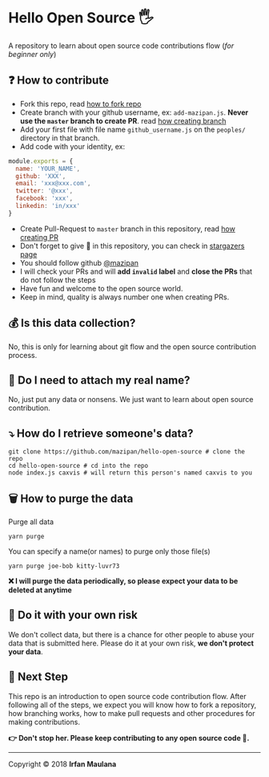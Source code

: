 ﻿# Hello Open Source 🖐️

A repository to learn about open source code contributions flow (*for beginner only*)

## ❓ How to contribute

+ Fork this repo, read [how to fork repo](https://help.github.com/articles/fork-a-repo/)
+ Create branch with your github username, ex: `add-mazipan.js`. **Never use the `master` branch to create PR**.
read [how creating branch](https://help.github.com/articles/creating-and-deleting-branches-within-your-repository/)
+ Add your first file with file name `github_username.js` on the `peoples/` directory in that branch.
+ Add code with your identity, ex:

```js 
module.exports = {
  name: 'YOUR_NAME',
  github: 'XXX',
  email: 'xxx@xxx.com',
  twitter: '@xxx',
  facebook: 'xxx',
  linkedin: 'in/xxx'
}
```

+ Create Pull-Request to `master` branch in this repository, read [how creating PR](https://help.github.com/articles/creating-a-pull-request/)
+ Don't forget to give 🌟 in this repository, you can check in [stargazers page](https://github.com/mazipan/hello-open-source/stargazers)
+ You should follow github [@mazipan](https://github.com/mazipan)
+ I will check your PRs and will **add `invalid` label** and **close the PRs** that do not follow the steps
+ Have fun and welcome to the open source world.
+ Keep in mind, quality is always number one when creating PRs.

## 💰 Is this data collection?

No, this is only for learning about git flow and the open source contribution process.

## 🥶 Do I need to attach my real name?

No, just put any data or nonsens. We just want to learn about open source contribution.

## ⤵️ How do I retrieve someone's data?

```shell
git clone https://github.com/mazipan/hello-open-source # clone the repo
cd hello-open-source # cd into the repo
node index.js caxvis # will return this person's named caxvis to you
```

## 🗑️ How to purge the data


Purge all data

```shell
yarn purge
```

You can specify a name(or names) to purge only those file(s)

```shell
yarn purge joe-bob kitty-luvr73
```

**❌ I will purge the data periodically, so please expect your data to be deleted at anytime**

## 🙈 Do it with your own risk

We don't collect data, but there is a chance for other people to abuse your data that is submitted here. Please do it at your own risk, **we don't protect your data**.

## 🚶 Next Step

This repo is an introduction to open source code contribution flow.
After following all of the steps, we expect you will know how to fork a repository, how branching works, how to make pull requests and other procedures for making contributions.

**👉 Don't stop her.  Please keep contributing to any open source code 🙏.**


------

Copyright © 2018 **Irfan Maulana**

